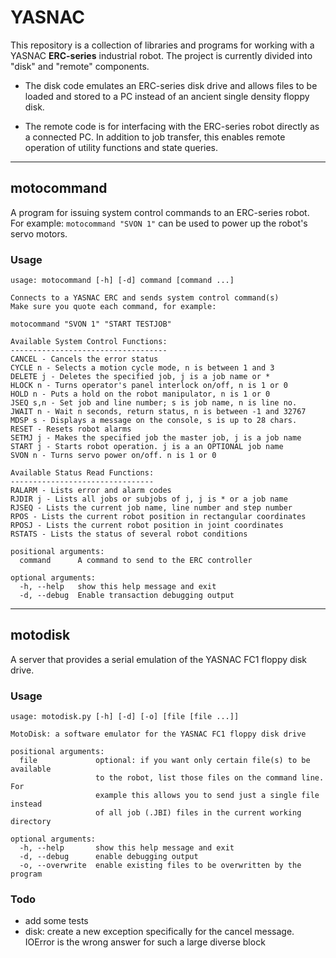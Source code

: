 # YASNAC

This repository is a collection of libraries and programs for working with a YASNAC **ERC-series** industrial robot. The project is currently divided into "disk" and "remote" components.

- The disk code emulates an ERC-series disk drive and allows files to be loaded and stored to a PC instead of an ancient single density floppy disk.

- The remote code is for interfacing with the ERC-series robot directly as a connected PC. In addition to job transfer, this enables remote operation of utility functions and state queries. 

---

## motocommand

A program for issuing system control commands to an ERC-series robot. For example: `motocommand "SVON 1"` can be used to power up the robot's servo motors.

### Usage

	usage: motocommand [-h] [-d] command [command ...]
	
	Connects to a YASNAC ERC and sends system control command(s)
	Make sure you quote each command, for example: 
	
	motocommand "SVON 1" "START TESTJOB"
	
	Available System Control Functions:
	-----------------------------------
	CANCEL - Cancels the error status
	CYCLE n - Selects a motion cycle mode, n is between 1 and 3
	DELETE j - Deletes the specified job, j is a job name or * 
	HLOCK n - Turns operator's panel interlock on/off, n is 1 or 0
	HOLD n - Puts a hold on the robot manipulator, n is 1 or 0
	JSEQ s,n - Set job and line number; s is job name, n is line no.
	JWAIT n - Wait n seconds, return status, n is between -1 and 32767
	MDSP s - Displays a message on the console, s is up to 28 chars.
	RESET - Resets robot alarms
	SETMJ j - Makes the specified job the master job, j is a job name
	START j - Starts robot operation. j is a an OPTIONAL job name
	SVON n - Turns servo power on/off. n is 1 or 0
	
	Available Status Read Functions:
	--------------------------------
	RALARM - Lists error and alarm codes
	RJDIR j - Lists all jobs or subjobs of j, j is * or a job name
	RJSEQ - Lists the current job name, line number and step number
	RPOS - Lists the current robot position in rectangular coordinates
	RPOSJ - Lists the current robot position in joint coordinates
	RSTATS - Lists the status of several robot conditions
	
	positional arguments:
	  command      A command to send to the ERC controller
	
	optional arguments:
	  -h, --help   show this help message and exit
	  -d, --debug  Enable transaction debugging output

---

## motodisk

A server that provides a serial emulation of the YASNAC FC1 floppy disk drive.


### Usage

	usage: motodisk.py [-h] [-d] [-o] [file [file ...]]
	
	MotoDisk: a software emulator for the YASNAC FC1 floppy disk drive
	
	positional arguments:
	  file             optional: if you want only certain file(s) to be available
	                   to the robot, list those files on the command line. For
	                   example this allows you to send just a single file instead
	                   of all job (.JBI) files in the current working directory
	
	optional arguments:
	  -h, --help       show this help message and exit
	  -d, --debug      enable debugging output
	  -o, --overwrite  enable existing files to be overwritten by the program


### Todo

- add some tests
- disk: create a new exception specifically for the cancel message. IOError is the wrong answer for such a large diverse block 